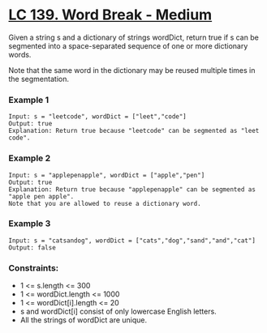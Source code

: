 # [LC 139. Word Break - Medium](https://leetcode.com/problems/word-break/description/)

Given a string s and a dictionary of strings wordDict, return true if s can be segmented into a space-separated sequence of one or more dictionary words.

Note that the same word in the dictionary may be reused multiple times in the segmentation.

### Example 1

```
Input: s = "leetcode", wordDict = ["leet","code"]
Output: true
Explanation: Return true because "leetcode" can be segmented as "leet code".
```

### Example 2

```
Input: s = "applepenapple", wordDict = ["apple","pen"]
Output: true
Explanation: Return true because "applepenapple" can be segmented as "apple pen apple".
Note that you are allowed to reuse a dictionary word.
```

### Example 3

```
Input: s = "catsandog", wordDict = ["cats","dog","sand","and","cat"]
Output: false
```

### Constraints:

- 1 <= s.length <= 300
- 1 <= wordDict.length <= 1000
- 1 <= wordDict[i].length <= 20
- s and wordDict[i] consist of only lowercase English letters.
- All the strings of wordDict are unique.